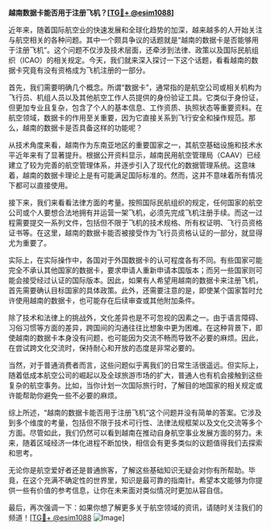 **越南数据卡能否用于注册飞机？[[TG💪+ @esim1088](https://t.me/s/esim1088)]**

近年来，随着国际航空业的快速发展和全球化趋势的加深，越来越多的人开始关注与航空相关的各种问题。其中一个颇具争议的话题就是“越南的数据卡是否能够用于注册飞机”。这个问题不仅涉及技术层面，还牵涉到法律、政策以及国际民航组织（ICAO）的相关规定。今天，我们就来深入探讨一下这个话题，看看越南的数据卡究竟有没有资格成为飞机注册的一部分。

首先，我们需要明确几个概念。所谓“数据卡”，通常指的是航空公司或相关机构为飞行员、机组人员以及其他航空工作人员提供的身份验证工具。它类似于身份证，但更加专业且复杂，包含了个人的基本信息、工作资质、执照状态等重要资料。在航空领域，数据卡的作用至关重要，因为它直接关系到飞行安全和操作规范。那么，越南的数据卡是否具备这样的功能呢？

从技术角度来看，越南作为东南亚地区的重要国家之一，其航空基础设施和技术水平近年来有了显著提升。根据公开资料显示，越南民用航空管理局（CAAV）已经建立了较为完善的航空管理体系，并逐步引入了现代化的数据管理系统。这意味着，越南的数据卡理论上是有可能满足国际标准的。然而，这并不意味着所有情况下都可以直接使用。

接下来，我们来看看法律方面的考量。按照国际民航组织的规定，任何国家的航空公司或个人要想合法地拥有并运营一架飞机，必须先完成飞机注册手续。而这一过程需要提交一系列文件，包括但不限于飞机的技术规格、所有权证明、飞行员资格证书等。在这里，越南的数据卡能否被接受作为飞行员资格认证的一部分，就显得尤为重要了。

实际上，在实际操作中，各国对于外国数据卡的认可程度各有不同。有些国家可能完全不承认其他国家的数据卡，要求申请人重新申请本国版本；而另一些国家则可能会接受经过认证的国际版本。因此，如果有人希望用越南的数据卡来注册飞机，首先需要确认目标国家的具体政策。此外，还需要注意的是，即使某个国家暂时允许使用越南的数据卡，也可能存在后续审查或其他附加条件。

除了技术和法律上的挑战外，文化差异也是不可忽视的因素之一。由于语言障碍、习俗习惯等方面的差异，跨国间的沟通往往比想象中更为困难。在这种背景下，即使越南的数据卡本身没有问题，也可能因为交流不畅而导致不必要的麻烦。因此，在尝试跨文化交流时，保持耐心和开放的态度是非常必要的。

当然，对于普通消费者而言，这些问题似乎离我们的日常生活很遥远。但实际上，随着低成本航空公司的崛起以及全球旅游市场的扩大，普通人也有机会接触到这些复杂的航空事务。比如，当你计划一次国际旅行时，了解目的地国家的相关规定或许能帮助你避免一些不必要的麻烦。

综上所述，“越南的数据卡能否用于注册飞机”这个问题并没有简单的答案。它涉及到多个维度的考量，包括但不限于技术可行性、法律法规框架以及文化交流等多个方面。尽管如此，我们仍然可以看到越南在推动自身航空事业发展方面的努力。未来，随着区域经济一体化进程不断加快，相信会有更多类似的议题值得我们去探索和思考。

无论你是航空爱好者还是普通旅客，了解这些基础知识无疑会对你有所帮助。毕竟，在这个充满不确定性的世界里，知识是最可靠的指南针。希望本文能够为你提供一些有价值的参考信息，让你在未来面对类似情况时更加从容自信。

最后，再次强调一下：如果你想了解更多关于航空领域的资讯，请随时关注我们的频道！[[TG💪+ @esim1088](https://t.me/s/esim1088) ![Image](https://i.postimg.cc/4NQfJmqS/Snipaste-2025-05-13-00-14-12.png)]